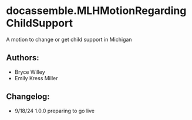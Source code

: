 # docassemble.MLHMotionRegardingChildSupport

A motion to change or get child support in Michigan

## Authors:
* Bryce Willey
* Emily Kress Miller

## Changelog:
* 9/18/24   1.0.0 preparing to go live